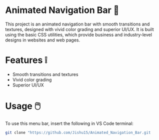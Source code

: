 # Animated Navigation Bar 🧭


This project is an animated navigation bar with smooth transitions and textures, designed with vivid color grading and superior UI/UX. It is built using the basic CSS utilities, which provide business and industry-level designs in websites and web pages.

# Features ❕
* Smooth transitions and textures
* Vivid color grading
* Superior UI/UX

# Usage 🖱️
To use this menu bar, insert the following in VS Code terminal:

```sh
git clone "https://github.com/Jishu15/Animated_Navigation_Bar.git
```
